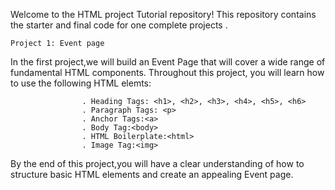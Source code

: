   Welcome to the HTML project Tutorial repository! This repository contains the starter and final code for one complete projects .

    Project 1: Event page

 In the first project,we will build an Event Page that will cover a wide range of fundamental HTML components. Throughout this project, you will learn how to use the following HTML elemts: 

                    . Heading Tags: <h1>, <h2>, <h3>, <h4>, <h5>, <h6>
                    . Paragraph Tags: <p>
                    . Anchor Tags:<a>
                    . Body Tag:<body>
                    . HTML Boilerplate:<html>
                    . Image Tag:<img>

 By the end of this project,you will have a clear understanding of how to structure basic HTML elements and create an appealing Event page.
